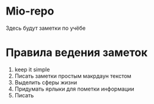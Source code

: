 # Mio-repo
Здесь будут заметки по учёбе

# Правила ведения заметок
1. keep it simple
2. Писать заметки простым макрдаун текстом
3. Выделить сферы жизни
4. Придумать ярлыки для пометки информации
5. Писать

